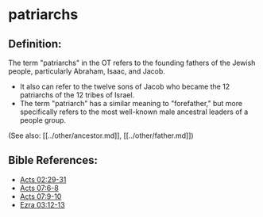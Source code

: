 # patriarchs #

## Definition: ##

The term "patriarchs" in the OT refers to the founding fathers of the Jewish people, particularly Abraham, Isaac, and Jacob.

* It also can refer to the twelve sons of Jacob who became the 12 patriarchs of the 12 tribes of Israel.
* The term "patriarch" has a similar meaning to "forefather," but more specifically refers to the most well-known male ancestral leaders of a people group.

(See also: [[../other/ancestor.md]], [[../other/father.md]])

## Bible References: ##

* [Acts 02:29-31](en/tn/act/help/02/29)
* [Acts 07:6-8](en/tn/act/help/07/06)
* [Acts 07:9-10](en/tn/act/help/07/09)
* [Ezra 03:12-13](en/tn/ezr/help/03/12)